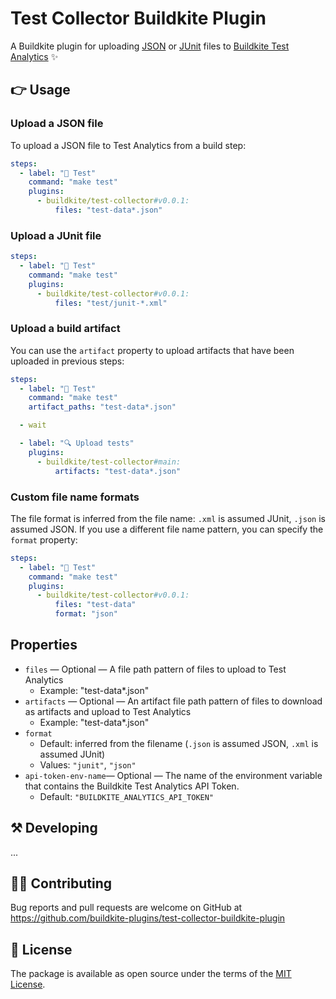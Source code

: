 # Test Collector Buildkite Plugin

A Buildkite plugin for uploading [JSON](https://buildkite.com/docs/test-analytics/importing-json) or [JUnit](https://buildkite.com/docs/test-analytics/importing-junit-xml) files to [Buildkite Test Analytics](https://buildkite.com/test-analytics) ✨

## 👉 Usage

### Upload a JSON file

To upload a JSON file to Test Analytics from a build step:

```yaml
steps:
  - label: "🔨 Test"
    command: "make test"
    plugins:
      - buildkite/test-collector#v0.0.1:
          files: "test-data*.json"
```

### Upload a JUnit file

```yaml
steps:
  - label: "🔨 Test"
    command: "make test"
    plugins:
      - buildkite/test-collector#v0.0.1:
          files: "test/junit-*.xml"
```

### Upload a build artifact

You can use the `artifact` property to upload artifacts that have been uploaded in previous steps:

```yaml
steps:
  - label: "🔨 Test"
    command: "make test"
    artifact_paths: "test-data*.json"

  - wait

  - label: "🔍 Upload tests"
    plugins:
      - buildkite/test-collector#main:
          artifacts: "test-data*.json"
```

### Custom file name formats

The file format is inferred from the file name: `.xml` is assumed JUnit, `.json` is assumed JSON. If you use a different file name pattern, you can specify the `format` property:

```yaml
steps:
  - label: "🔨 Test"
    command: "make test"
    plugins:
      - buildkite/test-collector#v0.0.1:
          files: "test-data"
          format: "json"
```

## Properties

* `files` — Optional — A file path pattern of files to upload to Test Analytics
  * Example: "test-data*.json"
* `artifacts` — Optional — An artifact file path pattern of files to download as artifacts and upload to Test Analytics
  * Example: "test-data*.json"
* `format`
    * Default: inferred from the filename (`.json` is assumed JSON, `.xml` is assumed JUnit)
    * Values: `"junit"`, `"json"`
* `api-token-env-name`— Optional — The name of the environment variable that contains the Buildkite Test Analytics API Token.
  * Default: `"BUILDKITE_ANALYTICS_API_TOKEN"`

## ⚒ Developing

...

## 👩‍💻 Contributing

Bug reports and pull requests are welcome on GitHub at https://github.com/buildkite-plugins/test-collector-buildkite-plugin

## 📜 License

The package is available as open source under the terms of the [MIT License](https://opensource.org/licenses/MIT).
